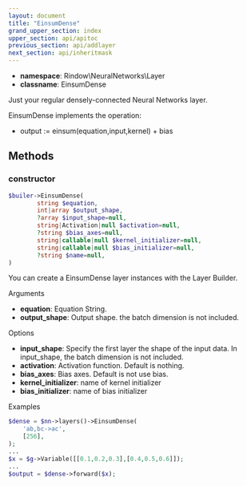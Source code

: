 ```yaml
---
layout: document
title: "EinsumDense"
grand_upper_section: index
upper_section: api/apitoc
previous_section: api/addlayer
next_section: api/inheritmask
---
```


- **namespace**: Rindow\NeuralNetworks\Layer
- **classname**: EinsumDense

Just your regular densely-connected Neural Networks layer.

EinsumDense implements the operation:

- output := einsum(equation,input,kernel) + bias


Methods
-------

### constructor
```php
$builer->EinsumDense(
        string $equation,
        int|array $output_shape,
        ?array $input_shape=null,
        string|Activation|null $activation=null,
        ?string $bias_axes=null,
        string|callable|null $kernel_initializer=null,
        string|callable|null $bias_initializer=null,
        ?string $name=null,
)
```
You can create a EinsumDense layer instances with the Layer Builder.

Arguments

- **equation**: Equation String.
- **output_shape**: Output shape. the batch dimension is not included.

Options

- **input_shape**: Specify the first layer the shape of the input data. In input_shape, the batch dimension is not included.
- **activation**: Activation function. Default is nothing.
- **bias_axes**: Bias axes. Default is not use bias.
- **kernel_initializer**: name of kernel initializer
- **bias_initializer**: name of bias initializer

Examples

```php
$dense = $nn->layers()->EinsumDense(
    'ab,bc->ac',
    [256],
);
...
$x = $g->Variable([[0.1,0.2,0.3],[0.4,0.5,0.6]]);
...
$output = $dense->forward($x);
```
